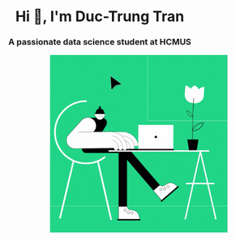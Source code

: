 <h1 align="center">Hi 👋, I'm Duc-Trung Tran</h1>
<h3 align="center">A passionate data science student at HCMUS</h3>
<img align="right" alt="Coding" width="350" src="https://github.com/TrungNotHot/TrungNotHot/blob/main/giphy.gif">
<!--
**TrungNotHot/TrungNotHot** is a ✨ _special_ ✨ repository because its `README.md` (this file) appears on your GitHub profile.

Here are some ideas to get you started:

- 🔭 I’m currently working on ...
- 🌱 I’m currently learning ...
- 👯 I’m looking to collaborate on ...
- 🤔 I’m looking for help with ...
- 💬 Ask me about ...
- 📫 How to reach me: ...
- 😄 Pronouns: ...
- ⚡ Fun fact: ...
-->
